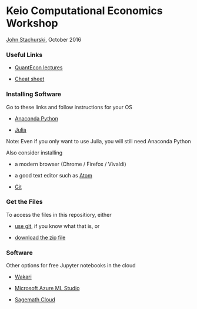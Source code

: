 # Keio Computational Economics Workshop

[John Stachurski](http://johnstachurski.net/), October 2016



### Useful Links

* [QuantEcon lectures](http://lectures.quantecon.org/)

* [Cheat sheet](http://cheatsheets.quantecon.org/)




### Installing Software 

Go to these links and follow instructions for your OS

* [Anaconda Python](https://www.continuum.io/downloads)

* [Julia](http://julialang.org/downloads/)
  
Note: Even if you only want to use Julia, you will still need Anaconda Python

Also consider installing 

* a modern browser (Chrome / Firefox / Vivaldi) 

* a good text editor such as [Atom](https://atom.io/)

* [Git](https://git-scm.com/downloads)


### Get the Files

To access the files in this repositiory, either 

* [use git](https://git-scm.com), if you know what that is, or

* [download the zip file](https://github.com/QuantEcon/Keio_workshop/archive/master.zip)



### Software 

Other options for free Jupyter notebooks in the cloud 

* [Wakari](https://wakari.io/)

* [Microsoft Azure ML Studio](https://studio.azureml.net/)

* [Sagemath Cloud](https://cloud.sagemath.com)

